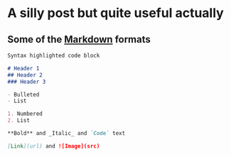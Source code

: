# A silly post but quite useful actually

## Some of the [Markdown](https://guides.github.com/features/mastering-markdown/) formats
```markdown
Syntax highlighted code block

# Header 1
## Header 2
### Header 3

- Bulleted
- List

1. Numbered
2. List

**Bold** and _Italic_ and `Code` text

[Link](url) and ![Image](src)
```
